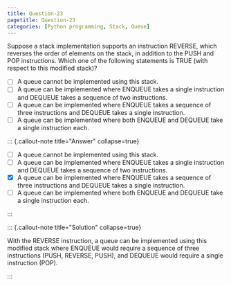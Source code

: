 ```yaml
---
title: Question-23
pagetitle: Question-23
categories: [Python programming, Stack, Queue]
---
```


Suppose a stack implementation supports an instruction REVERSE, which reverses the order of elements on the stack, in addition to the PUSH and POP instructions. Which one of the following statements is TRUE (with respect to this modified stack)?

- [ ] A queue cannot be implemented using this stack.
- [ ] A queue can be implemented where ENQUEUE takes a single instruction and DEQUEUE takes a sequence of two instructions.
- [ ] A queue can be implemented where ENQUEUE takes a sequence of three instructions and DEQUEUE takes a single instruction.
- [ ] A queue can be implemented where both ENQUEUE and DEQUEUE take a single instruction each.

::: {.callout-note title="Answer" collapse=true}

- [ ] A queue cannot be implemented using this stack.
- [ ] A queue can be implemented where ENQUEUE takes a single instruction and DEQUEUE takes a sequence of two instructions.
- [x] A queue can be implemented where ENQUEUE takes a sequence of three instructions and DEQUEUE takes a single instruction.
- [ ] A queue can be implemented where both ENQUEUE and DEQUEUE take a single instruction each.

:::



::: {.callout-note title="Solution" collapse=true}

With the REVERSE instruction, a queue can be implemented using this modified stack where ENQUEUE would require a sequence of three instructions (PUSH, REVERSE, PUSH), and DEQUEUE would require a single instruction (POP).

:::
